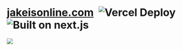 # [jakeisonline.com](https://jakeisonline.com) &nbsp;![Vercel Deploy](https://deploy-badge.vercel.app/vercel/jakeisonlinecom-jakeisonlines-projects) ![Built on next.js](https://img.shields.io/github/package-json/dependency-version/jakeisonline/website/astro)

[![](https://jakeisonline.com/opengraph-image.png)](https://jakeisonline.com)
